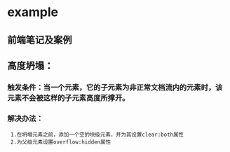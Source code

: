 # example

前端笔记及案例
---------------------------------------
## 高度坍塌：

  ### 触发条件：当一个元素，它的子元素为非正常文档流内的元素时，该元素不会被这样的子元素高度所撑开。

  ### 解决办法：
     1.在坍塌元素之前，添加一个空的块级元素，并为其设置clear:both属性
     2.为父级元素设置overflow:hidden属性
